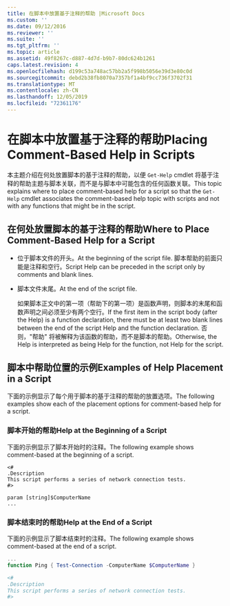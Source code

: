 ```yaml
---
title: 在脚本中放置基于注释的帮助 |Microsoft Docs
ms.custom: ''
ms.date: 09/12/2016
ms.reviewer: ''
ms.suite: ''
ms.tgt_pltfrm: ''
ms.topic: article
ms.assetid: 49f8267c-d887-4d7d-b9b7-80dc624b1261
caps.latest.revision: 4
ms.openlocfilehash: d199c53a748ac57bb2a5f998b5056e39d3e80c0d
ms.sourcegitcommit: debd2b38fb8070a7357bf1a4bf9cc736f3702f31
ms.translationtype: MT
ms.contentlocale: zh-CN
ms.lasthandoff: 12/05/2019
ms.locfileid: "72361176"
---
```

# <a name="placing-comment-based-help-in-scripts"></a><span data-ttu-id="3bdf1-102">在脚本中放置基于注释的帮助</span><span class="sxs-lookup"><span data-stu-id="3bdf1-102">Placing Comment-Based Help in Scripts</span></span>

<span data-ttu-id="3bdf1-103">本主题介绍在何处放置脚本的基于注释的帮助，以便 `Get-Help` cmdlet 将基于注释的帮助主题与脚本关联，而不是与脚本中可能包含的任何函数关联。</span><span class="sxs-lookup"><span data-stu-id="3bdf1-103">This topic explains where to place comment-based help for a script so that the `Get-Help` cmdlet associates the comment-based help topic with scripts and not with any functions that might be in the script.</span></span>

## <a name="where-to-place-comment-based-help-for-a-script"></a><span data-ttu-id="3bdf1-104">在何处放置脚本的基于注释的帮助</span><span class="sxs-lookup"><span data-stu-id="3bdf1-104">Where to Place Comment-Based Help for a Script</span></span>

- <span data-ttu-id="3bdf1-105">位于脚本文件的开头。</span><span class="sxs-lookup"><span data-stu-id="3bdf1-105">At the beginning of the script file.</span></span> <span data-ttu-id="3bdf1-106">脚本帮助的前面只能是注释和空行。</span><span class="sxs-lookup"><span data-stu-id="3bdf1-106">Script Help can be preceded in the script only by comments and blank lines.</span></span>

- <span data-ttu-id="3bdf1-107">脚本文件末尾。</span><span class="sxs-lookup"><span data-stu-id="3bdf1-107">At the end of the script file.</span></span>

  <span data-ttu-id="3bdf1-108">如果脚本正文中的第一项（帮助下的第一项）是函数声明，则脚本的末尾和函数声明之间必须至少有两个空行。</span><span class="sxs-lookup"><span data-stu-id="3bdf1-108">If the first item in the script body (after the Help) is a function declaration, there must be at least two blank lines between the end of the script Help and the function declaration.</span></span> <span data-ttu-id="3bdf1-109">否则，"帮助" 将被解释为该函数的帮助，而不是脚本的帮助。</span><span class="sxs-lookup"><span data-stu-id="3bdf1-109">Otherwise, the Help is interpreted as being Help for the function, not Help for the script.</span></span>

## <a name="examples-of-help-placement-in-a-script"></a><span data-ttu-id="3bdf1-110">脚本中帮助位置的示例</span><span class="sxs-lookup"><span data-stu-id="3bdf1-110">Examples of Help Placement in a Script</span></span>

 <span data-ttu-id="3bdf1-111">下面的示例显示了每个用于脚本的基于注释的帮助的放置选项。</span><span class="sxs-lookup"><span data-stu-id="3bdf1-111">The following examples show each of the placement options for comment-based help for a script.</span></span>

### <a name="help-at-the-beginning-of-a-script"></a><span data-ttu-id="3bdf1-112">脚本开始的帮助</span><span class="sxs-lookup"><span data-stu-id="3bdf1-112">Help at the Beginning of a Script</span></span>

 <span data-ttu-id="3bdf1-113">下面的示例显示了脚本开始时的注释。</span><span class="sxs-lookup"><span data-stu-id="3bdf1-113">The following example shows comment-based at the beginning of a script.</span></span>

```
<#
.Description
This script performs a series of network connection tests.
#>

param [string]$ComputerName
...
```

### <a name="help-at-the-end-of-a-script"></a><span data-ttu-id="3bdf1-114">脚本结束时的帮助</span><span class="sxs-lookup"><span data-stu-id="3bdf1-114">Help at the End of a Script</span></span>

 <span data-ttu-id="3bdf1-115">下面的示例显示了脚本结束时的注释。</span><span class="sxs-lookup"><span data-stu-id="3bdf1-115">The following example shows comment-based at the end of a script.</span></span>

```powershell
...
function Ping { Test-Connection -ComputerName $ComputerName }

<#
.Description
This script performs a series of network connection tests.
#>

```